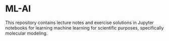 # ML-AI
This repository contains lecture notes and exercise solutions in Jupyter notebooks for learning machine learning for scientific purposes, specifically molecular modeling.

